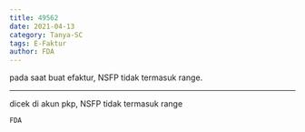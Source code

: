 ```yaml
---
title: 49562
date: 2021-04-13
category: Tanya-SC
tags: E-Faktur
author: FDA
---
```


pada saat buat efaktur, NSFP tidak termasuk range.

---

dicek di akun pkp, NSFP tidak termasuk range

`FDA`
